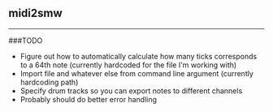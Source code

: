 ## midi2smw

---

###TODO
* Figure out how to automatically calculate how many ticks corresponds to a 64th note (currently hardcoded for the file I'm working with)
* Import file and whatever else from command line argument (currently hardcoding path)
* Specify drum tracks so you can export notes to different channels
* Probably should do better error handling